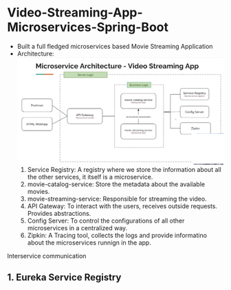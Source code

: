 # Video-Streaming-App-Microservices-Spring-Boot

- Built a full fledged microservices based Movie Streaming Application
- Architecture:
![Architecture](image.png)
    1. Service Registry: A registry where we store the information about all the other services, it itself is a microservice.
    2. movie-catalog-service: Store the metadata about the available movies.
    3. movie-streaming-service: Responsible for streaming the video.
    4. API Gateway: To interact with the users, receives outside requests. Provides abstractions.
    5. Config Server: To control the configurations of all other microservices in a centralized way.
    6. Zipkin: A Tracing tool, collects the logs and provide informatino about the microservices runnign in the app.

Interservice communication

## 1. Eureka Service Registry
